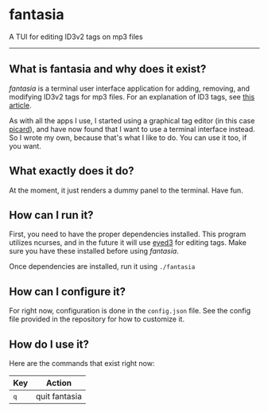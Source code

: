 # fantasia

A TUI for editing ID3v2 tags on mp3 files

------------------------------------------------------------------------------

## What is fantasia and why does it exist?

_fantasia_ is a terminal user interface application for adding, removing, and
modifying ID3v2 tags for mp3 files. For an explanation of ID3 tags, see [this
article](https://en.wikipedia.org/wiki/ID3).

As with all the apps I use, I started using a graphical tag editor (in this case
[picard](https://picard.musicbrainz.org/)), and have now found that I want to
use a terminal interface instead. So I wrote my own, because that's what I like
to do. You can use it too, if you want.

## What exactly does it do?

At the moment, it just renders a dummy panel to the terminal. Have fun.

## How can I run it?

First, you need to have the proper dependencies installed. This program utilizes
ncurses, and in the future it will use [eyed3](https://eyed3.readthedocs.io/en/latest/)
for editing tags. Make sure you have these installed before using _fantasia_.

Once dependencies are installed, run it using `./fantasia`

## How can I configure it?

For right now, configuration is done in the `config.json` file. See the config
file provided in the repository for how to customize it.

## How do I use it?

Here are the commands that exist right now:

Key | Action
----|-------
<kbd>q</kbd> | quit fantasia
